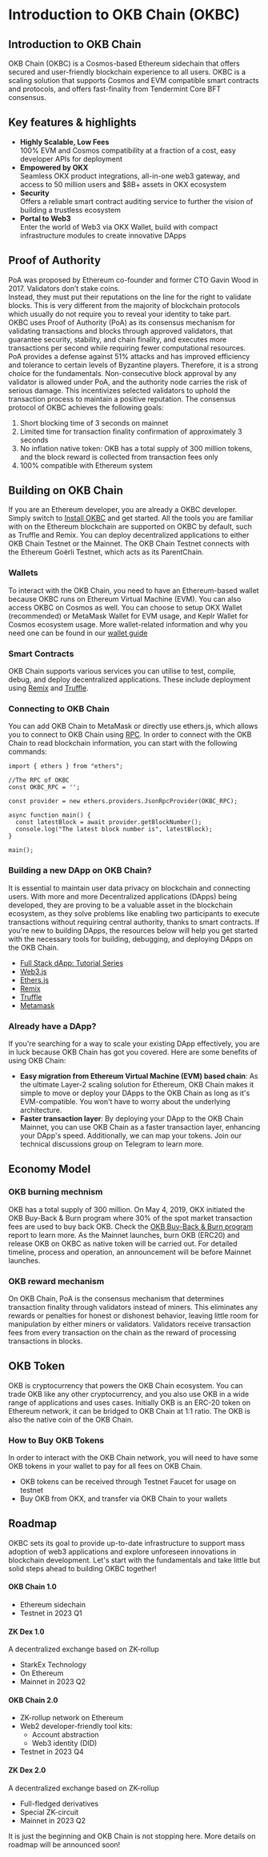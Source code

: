 # Introduction to OKB Chain (OKBC)
## Introduction to OKB Chain
OKB Chain (OKBC) is a Cosmos-based Ethereum sidechain that offers secured and user-friendly blockchain experience to all users. OKBC is a scaling solution that supports Cosmos and EVM compatible smart contracts and protocols, and offers fast-finality from Tendermint Core BFT consensus. 
## Key features & highlights
-  **Highly Scalable, Low Fees**  
100% EVM and Cosmos compatibility at a fraction of a cost, easy developer APIs for deployment
-  **Empowered by OKX**  
Seamless OKX product integrations, all-in-one web3 gateway, and access to 50 million users and $8B+ assets in OKX ecosystem
-  **Security**    
Offers a reliable smart contract auditing service to further the vision of building a trustless ecosystem
- **Portal to Web3**  
Enter the world of Web3 via OKX Wallet, build with compact infrastructure modules to create innovative DApps
## Proof of Authority
PoA was proposed by Ethereum co-founder and former CTO Gavin Wood in 2017. Validators don’t stake coins.    
Instead, they must put their reputations on the line for the right to validate blocks. This is very different from the majority of blockchain protocols which usually do not require you to reveal your identity to take part.  
OKBC uses Proof of Authority (PoA) as its consensus mechanism for validating transactions and blocks through approved validators, that guarantee security, stability, and chain finality, and executes more transactions per second while requiring fewer computational resources.  
PoA provides a defense against 51% attacks and has improved efficiency and tolerance to certain levels of Byzantine players. Therefore, it is a strong choice for the fundamentals. Non-consecutive block approval by any validator is allowed under PoA, and the authority node carries the risk of serious damage. This incentivizes selected validators to uphold the transaction process to maintain a positive reputation. 
The consensus protocol of OKBC achieves the following goals:  
1. Short blocking time of 3 seconds on mainnet
2. Limited time for transaction finality confirmation of approximately 3 seconds
3. No inflation native token: OKB has a total supply of 300 million tokens, and the block reward is collected from transaction fees only
4. 100% compatible with Ethereum system
## Building on OKB Chain
If you are an Ethereum developer, you are already a OKBC developer. Simply switch to [Install OKBC](/dev/quick-start/build-on-okbc/install-okbc.html) and get started. All the tools you are familiar with on the Ethereum blockchain are supported on OKBC by default, such as Truffle and Remix.
You can deploy decentralized applications to either OKB Chain Testnet or the Mainnet. The OKB Chain Testnet connects with the Ethereum Goërli Testnet, which acts as its ParentChain. 
### Wallets
To interact with the OKB Chain, you need to have an Ethereum-based wallet because OKBC runs on Ethereum Virtual Machine (EVM). You can also access OKBC on Cosmos as well.
You can choose to setup OKX Wallet (recommended) or MetaMask Wallet for EVM usage, and Keplr Wallet for Cosmos ecosystem usage.
More wallet-related information and why you need one can be found in our [wallet guide](/dev/wallet/getting-started/overview.html)
### Smart Contracts
OKB Chain supports various services you can utilise to test, compile, debug, and deploy decentralized applications. These include deployment using [Remix](/dev/smart-contracts/deployment/deployment-with-remix.html) and [Truffle](/dev/smart-contracts/deployment/deployment-with-truffle.html).
### Connecting to OKB Chain
You can add OKB Chain to MetaMask or directly use ethers.js, which allows you to connect to OKB Chain using [RPC](/dev/nodes/rpc-node/add-network-endpoints.html). In order to connect with the OKB Chain to read blockchain information, you can start with the following commands:
```
import { ethers } from "ethers";

//The RPC of OKBC
const OKBC_RPC = '';

const provider = new ethers.providers.JsonRpcProvider(OKBC_RPC);

async function main() {
  const latestBlock = await provider.getBlockNumber();
  console.log("The latest block number is", latestBlock);
}

main();
```
### Building a new DApp on OKB Chain?
It is essential to maintain user data privacy on blockchain and connecting users. With more and more Decentralized applications (DApps) being developed, they are proving to be a valuable asset in the blockchain ecosystem, as they solve problems like enabling two participants to execute transactions without requiring central authority, thanks to smart contracts.
If you're new to building DApps, the resources below will help you get started with the necessary tools for building, debugging, and deploying DApps on the OKB Chain.
- [Full Stack dApp: Tutorial Series](https://kauri.io/full-stack-dapp-tutorial-series/5b8e401ee727370001c942e3/c)
- [Web3.js](https://www.dappuniversity.com/articles/web3-js-intro)
- [Ethers.js](https://docs.ethers.io/v5/)
- [Remix](/dev/smart-contracts/deployment/deployment-with-remix.html)
- [Truffle](/dev/smart-contracts/deployment/deployment-with-truffle.html)
- [Metamask](/dev/wallet/third-party-apps/metamask.html)
### Already have a DApp?
If you're searching for a way to scale your existing DApp effectively, you are in luck because OKB Chain has got you covered. Here are some benefits of using OKB Chain:
- **Easy migration from Ethereum Virtual Machine (EVM)
 based chain**: As the ultimate Layer-2 scaling solution for Ethereum, OKB Chain makes it simple to move or deploy your DApps to the OKB Chain as long as it's EVM-compatible. You won't have to worry about the underlying architecture.
- **Faster transaction layer**: By deploying your DApp to the OKB Chain Mainnet, you can use OKB Chain as a faster transaction layer, enhancing your DApp's speed. Additionally, we can map your tokens. Join our technical discussions group on Telegram to learn more.
## Economy Model
### OKB burning mechnism
OKB has a total supply of 300 million.
On May 4, 2019, OKX initiated the OKB Buy-Back & Burn program where 30% of the spot market transaction fees are used to buy back OKB. Check the [OKB Buy-Back & Burn program](https://www.okx.com/support/hc/en-us/sections/360004542951-OKB-Buy-back-Burn) report to learn more.
As the Mainnet launches, burn OKB (ERC20) and release OKB on OKBC as native token will be carried out. For detailed timeline, process and operation, an announcement will be before Mainnet launches.
### OKB reward mechanism
On OKB Chain, PoA is the consensus mechanism that determines transaction finality through validators instead of miners. This eliminates any rewards or penalties for honest or dishonest behavior, leaving little room for manipulation by either miners or validators.
Validators receive transaction fees from every transaction on the chain as the reward of processing transactions in blocks.
## OKB Token
OKB is cryptocurrency that powers the OKB Chain ecosystem. You can trade OKB like any other cryptocurrency, and you also use OKB in a wide range of applications and uses cases.
Initially OKB is an ERC-20 token on Ethereum network, it can be bridged to OKB Chain at 1:1 ratio. The OKB is also the native coin of the OKB Chain.
### How to Buy OKB Tokens
In order to interact with the OKB Chain network, you will need to have some OKB tokens in your wallet to pay for all fees on OKB Chain.
- OKB tokens can be received through Testnet Faucet for usage on testnet
- Buy OKB from OKX, and transfer via OKB Chain to your wallets
## Roadmap
OKBC sets its goal to provide up-to-date infrastructure to support mass adoption of web3 applications and explore unforeseen innovations in blockchain development. Let's start with the fundamentals and take little but solid steps ahead to building OKBC together!
#### OKB Chain 1.0
- Ethereum sidechain
- Testnet in 2023 Q1

#### ZK Dex 1.0
A decentralized exchange based on ZK-rollup 
- StarkEx Technology
- On Ethereum
- Mainnet in 2023 Q2

#### OKB Chain 2.0
- ZK-rollup network on Ethereum
- Web2 developer-friendly tool kits:
  - Account abstraction
  - Web3 identity (DID)
- Testnet in 2023 Q4

#### ZK Dex 2.0
A decentralized exchange based on ZK-rollup 
- Full-fledged derivatives
- Special ZK-circuit
- Mainnet in 2023 Q2

It is just the beginning and OKB Chain is not stopping here. More details on roadmap will be announced soon!